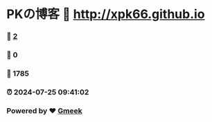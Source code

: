 # PKの博客 :link: http://xpk66.github.io 
### :page_facing_up: [2](http://xpk66.github.io/tag.html) 
### :speech_balloon: 0 
### :hibiscus: 1785 
### :alarm_clock: 2024-07-25 09:41:02 
### Powered by :heart: [Gmeek](https://github.com/Meekdai/Gmeek)
